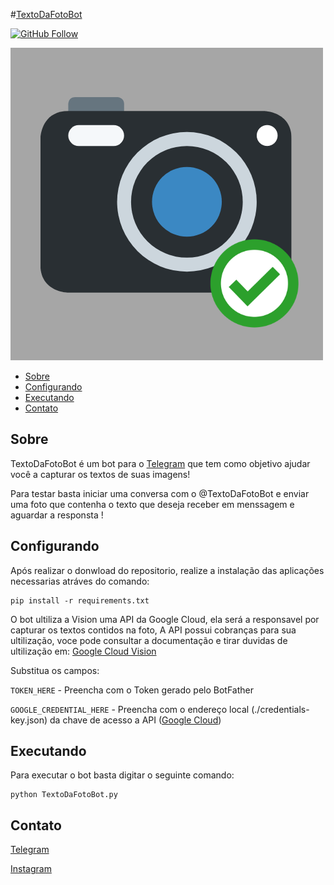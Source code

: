 #[TextoDaFotoBot](https://t.me/TextoDaFotoBot) 

[![GitHub Follow](https://img.shields.io/github/followers/johwconst?style=social)](https://github.com/johwconst/)

![TextoDaFotoBot](https://github.com/johwconst/TextoDaFotoBot/blob/master/TextoDaFotoBot.png)

* [Sobre](#sobre)
* [Configurando](#configurando)
* [Executando](#executando)
* [Contato](#contato)

## Sobre

TextoDaFotoBot é um bot para o [Telegram](http://telegram.org) que tem como objetivo ajudar você a capturar os textos
de suas imagens!

Para testar basta iniciar uma conversa com o @TextoDaFotoBot e enviar uma foto que contenha o texto que deseja receber em menssagem e aguardar a responsta !


## Configurando

Após realizar o donwload do repositorio, realize a instalação das aplicações necessarias atráves do comando:

```
pip install -r requirements.txt
```

O bot ultiliza a Vision uma API da Google Cloud, ela será a responsavel por capturar os textos contidos na foto, A API possui cobranças para sua ultilização, voce pode consultar a documentação e tirar duvidas de ultilização em: [Google Cloud Vision](https://cloud.google.com/vision/docs/)

Substitua os campos: 

`TOKEN_HERE` - Preencha com o Token gerado pelo BotFather

`GOOGLE_CREDENTIAL_HERE` - Preencha com o endereço local (./credentials-key.json) da chave de acesso a API ([Google Cloud](https://console.cloud.google.com/))


## Executando

Para executar o bot basta digitar o seguinte comando:

```
python TextoDaFotoBot.py
```


## Contato

[Telegram](https://telegram.me/johwconst)

[Instagram](https://instagram.com/johwconst)
